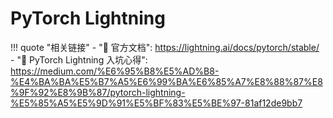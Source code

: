 # PyTorch Lightning

!!! quote "相关链接"
    - "🔗 官方文档": https://lightning.ai/docs/pytorch/stable/
    - "🔗 PyTorch Lightning 入坑心得": https://medium.com/%E6%95%B8%E5%AD%B8-%E4%BA%BA%E5%B7%A5%E6%99%BA%E6%85%A7%E8%88%87%E8%9F%92%E8%9B%87/pytorch-lightning-%E5%85%A5%E5%9D%91%E5%BF%83%E5%BE%97-81af12de9bb7
  